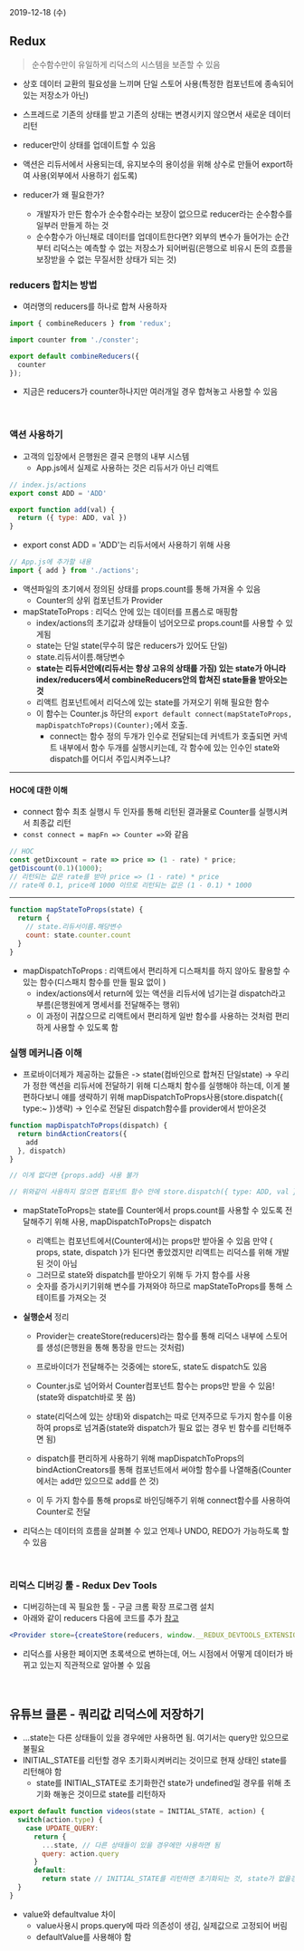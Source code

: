 2019-12-18 (수)

## Redux

> 순수함수만이 유일하게 리덕스의 시스템을 보존할 수 있음

- 상호 데이터 교환의 필요성을 느끼며 단일 스토어 사용(특정한 컴포넌트에 종속되어 있는 저장소가 아닌)

- 스프레드로 기존의 상태를 받고 기존의 상태는 변경시키지 않으면서 새로운 데이터 리턴

- reducer만이 상태를 업데이트할 수 있음
- 액션은 리듀서에서 사용되는데, 유지보수의 용이성을 위해 상수로 만들어 export하여 사용(외부에서 사용하기 쉽도록)
- reducer가 왜 필요한가?
  - 개발자가 만든 함수가 순수함수라는 보장이 없으므로 reducer라는 순수함수를 일부러 만들게 하는 것
  - 순수함수가 아닌채로 데이터를 업데이트한다면? 외부의 변수가 들어가는 순간부터 리덕스는 예측할 수 없는 저장소가 되어버림(은행으로 비유시 돈의 흐름을 보장받을 수 없는 무질서한 상태가 되는 것)

### reducers 합치는 방법

- 여러명의 reducers를 하나로 합쳐 사용하자

```jsx
import { combineReducers } from 'redux';

import counter from './conster';

export default combineReducers({
  counter
});
```

- 지금은 reducers가 counter하나지만 여러개일 경우 합쳐놓고 사용할 수 있음

<br />

### 액션 사용하기

- 고객의 입장에서 은행원은 결국 은행의 내부 시스템
  - App.js에서 실제로 사용하는 것은 리듀서가 아닌 리액트

```jsx
// index.js/actions
export const ADD = 'ADD'

export function add(val) {
  return ({ type: ADD, val })
}
```

- export const ADD = 'ADD'는 리듀서에서 사용하기 위해 사용

```jsx
// App.js에 추가할 내용
import { add } from './actions';
```

- 액션파일의 초기에서 정의된 상태를 props.count를 통해 가져올 수 있음
  - Counter의 상위 컴포넌트가 Provider
- mapStateToProps : 리덕스 안에 있는 데이터를 프롭스로 매핑함
  - index/actions의 초기값과 상태들이 넘어오므로 props.count를 사용할 수 있게됨
  - state는 단일 state(무수히 많은 reducers가 있어도 단일)
  - state.리듀서이름.해당변수
  - **state는 리듀서안에(리듀서는 항상 고유의 상태를 가짐) 있는 state가 아니라 index/reducers에서 combineReducers안의 합쳐진 state들을 받아오는 것**
  - 리액트 컴포넌트에서 리덕스에 있는 state를 가져오기 위해 필요한 함수
  - 이 함수는 Counter.js 하단의 `export default connect(mapStateToProps, mapDispatchToProps)(Counter);`에서 호출.
    - connect는 함수 정의 두개가 인수로 전달되는데 커넥트가 호출되면 커넥트 내부에서 함수 두개를 실행시키는데, 각 함수에 있는 인수인 state와 dispatch를 어디서 주입시켜주느냐?

<hr />

#### HOC에 대한 이해

- connect 함수 최초 실행시 두 인자를 통해 리턴된 결과물로 Counter를 실행시켜서 최종값 리턴
- `const connect = mapFn => Counter =>`와 같음

```javascript
// HOC
const getDixcount = rate => price => (1 - rate) * price;
getDiscount(0.1)(1000);
// 리턴되는 값은 rate를 받아 price => (1 - rate) * price
// rate에 0.1, price에 1000 이므로 리턴되는 값은 (1 - 0.1) * 1000
```

<hr />

```jsx
function mapStateToProps(state) {
  return {
    // state.리듀서이름.해당변수
    count: state.counter.count
  }
}
```

- mapDispatchToProps : 리액트에서 편리하게 디스패치를 하지 않아도 활용할 수 있는 함수(디스패치 함수를 만들 필요 없이 )
  - index/actions에서 return에 있는 액션을 리듀서에 넘기는걸 dispatch라고 부름(은행원에게 명세서를 전달해주는 행위)
  - 이 과정이 귀찮으므로 리액트에서 편리하게 일반 함수를 사용하는 것처럼 편리하게 사용할 수 있도록 함

### 실행 메커니즘 이해

- 프로바이더제가 제공하는 값들은 -> state(컴바인으로 합쳐진 단일state) -> 우리가 정한 액션을 리듀서에 전달하기 위해 디스패치 함수를 실행해야 하는데, 이게 불편하다보니 얘를 생략하기 위해 mapDispatchToProps사용(store.dispatch({ type:~ })생략) -> 인수로 전달된 dispatch함수를 provider에서 받아온것

```jsx
function mapDispatchToProps(dispatch) {
  return bindActionCreators({
    add
  }, dispatch)
}

// 이게 없다면 {props.add} 사용 불가

// 위와같이 사용하지 않으면 컴포넌트 함수 안에 store.dispatch({ type: ADD, val }) 필요
```

- mapStateToProps는 state를 Counter에서 props.count를 사용할 수 있도록 전달해주기 위해 사용, mapDispatchToProps는 dispatch
  - 리액트는 컴포넌트에서(Counter에서)는 props만 받아올 수 있음 만약 { props, state, dispatch }가 된다면 좋았겠지만 리액트는 리덕스를 위해 개발된 것이 아님
  - 그러므로 state와 dispatch를 받아오기 위해 두 가지 함수를 사용
  - 숫자를 증가시키기위해 변수를 가져와야 하므로 mapStateToProps를 통해 스테이트를 가져오는 것

- **실행순서** 정리

  - Provider는 createStore(reducers)라는 함수를 통해 리덕스 내부에 스토어를 생성(은행원을 통해 통장을 만드는 것처럼)
  - 프로바이더가 전달해주는 것중에는 store도, state도 dispatch도 있음
  - Counter.js로 넘어와서 Counter컴포넌트 함수는 props만 받을 수 있음!(state와 dispatch바로 못 씀)
  - state(리덕스에 있는 상태)와 dispatch는 따로 던져주므로 두가지 함수를 이용하여 props로 넘겨줌(state와 dispatch가 필요 없는 경우 빈 함수를 리턴해주면 됨)
  - dispatch를 편리하게 사용하기 위해 mapDispatchToProps의 bindActionCreators를 통해 컴포넌트에서 써야할 함수를 나열해줌(Counter에서는 add만 있으므로 add를 쓴 것)

  - 이 두 가지 함수를 통해 props로 바인딩해주기 위해 connect함수를 사용하여 Counter로 전달

- 리덕스는 데이터의 흐름을 살펴볼 수 있고 언제나 UNDO, REDO가 가능하도록 할 수 있음

<br />

### 리덕스 디버깅 툴 - Redux Dev Tools

- 디버깅하는데 꼭 필요한 툴 - 구글 크롬 확장 프로그램 설치
- 아래와 같이 reducers 다음에 코드를 추가 [참고](https://github.com/zalmoxisus/redux-devtools-extension)

```jsx
<Provider store={createStore(reducers, window.__REDUX_DEVTOOLS_EXTENSION__ && window.__REDUX_DEVTOOLS_EXTENSION__())}>
```

- 리덕스를 사용한 페이지면 초록색으로 변하는데, 어느 시점에서 어떻게 데이터가 바뀌고 있는지 직관적으로 알아볼 수 있음

<br />

## 유튜브 클론 - 쿼리값 리덕스에 저장하기

- ...state는 다른 상태들이 있을 경우에만 사용하면 됨. 여기서는 query만 있으므로 불필요
- INITIAL_STATE를 리턴할 경우 초기화시켜버리는 것이므로 현재 상태인 state를 리턴해야 함
  - state를 INITIAL_STATE로 초기화한건 state가 undefined일 경우를 위해 초기화 해놓은 것이므로 state를 리턴하자

```jsx
export default function videos(state = INITIAL_STATE, action) {
  switch(action.type) {
    case UPDATE_QUERY:
      return {
        ...state, // 다른 상태들이 있을 경우에만 사용하면 됨
        query: action.query
      }
      default:
        return state // INITIAL_STATE를 리턴하면 초기화되는 것, state가 없을경우 초기화하기 위해 적어놓은 것
  }
}
```

- value와 defaultvalue 차이
  - value사용시 props.query에 따라 의존성이 생김, 실제값으로 고정되어 버림
  - defaultValue를 사용해야 함

